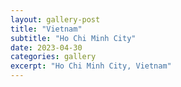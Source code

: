 ```yaml
---
layout: gallery-post
title: "Vietnam"
subtitle: "Ho Chi Minh City"
date: 2023-04-30
categories: gallery
excerpt: "Ho Chi Minh City, Vietnam"
---
```

